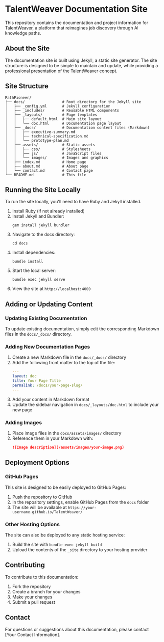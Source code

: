 # TalentWeaver Documentation Site

This repository contains the documentation and project information for TalentWeaver, a platform that reimagines job discovery through AI knowledge paths.

## About the Site

The documentation site is built using Jekyll, a static site generator. The site structure is designed to be simple to maintain and update, while providing a professional presentation of the TalentWeaver concept.

## Site Structure

```
PathPioneer/
├── docs/                 # Root directory for the Jekyll site
│   ├── _config.yml       # Jekyll configuration
│   ├── _includes/        # Reusable HTML components
│   ├── _layouts/         # Page templates
│   │   ├── default.html  # Main site layout
│   │   └── doc.html      # Documentation page layout
│   ├── _docs/            # Documentation content files (Markdown)
│   │   ├── executive-summary.md
│   │   ├── technical-specification.md
│   │   └── prototype-plan.md
│   ├── assets/           # Static assets
│   │   ├── css/          # Stylesheets
│   │   ├── js/           # JavaScript files
│   │   └── images/       # Images and graphics
│   ├── index.md          # Home page
│   ├── about.md          # About page
│   └── contact.md        # Contact page
└── README.md             # This file
```

## Running the Site Locally

To run the site locally, you'll need to have Ruby and Jekyll installed.

1. Install Ruby (if not already installed)
2. Install Jekyll and Bundler:
   ```
   gem install jekyll bundler
   ```
3. Navigate to the docs directory:
   ```
   cd docs
   ```
4. Install dependencies:
   ```
   bundle install
   ```
5. Start the local server:
   ```
   bundle exec jekyll serve
   ```
6. View the site at `http://localhost:4000`

## Adding or Updating Content

### Updating Existing Documentation

To update existing documentation, simply edit the corresponding Markdown files in the `docs/_docs/` directory.

### Adding New Documentation Pages

1. Create a new Markdown file in the `docs/_docs/` directory
2. Add the following front matter to the top of the file:
   ```yaml
   ---
   layout: doc
   title: Your Page Title
   permalink: /docs/your-page-slug/
   ---
   ```
3. Add your content in Markdown format
4. Update the sidebar navigation in `docs/_layouts/doc.html` to include your new page

### Adding Images

1. Place image files in the `docs/assets/images/` directory
2. Reference them in your Markdown with:
   ```markdown
   ![Image description](/assets/images/your-image.png)
   ```

## Deployment Options

### GitHub Pages

This site is designed to be easily deployed to GitHub Pages:

1. Push the repository to GitHub
2. In the repository settings, enable GitHub Pages from the `docs` folder
3. The site will be available at `https://your-username.github.io/TalentWeaver/`

### Other Hosting Options

The site can also be deployed to any static hosting service:

1. Build the site with `bundle exec jekyll build`
2. Upload the contents of the `_site` directory to your hosting provider

## Contributing

To contribute to this documentation:

1. Fork the repository
2. Create a branch for your changes
3. Make your changes
4. Submit a pull request

## Contact

For questions or suggestions about this documentation, please contact [Your Contact Information].
